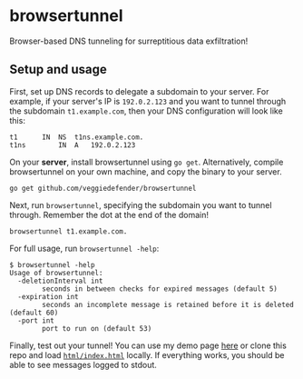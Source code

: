 # browsertunnel

Browser-based DNS tunneling for surreptitious data exfiltration!

## Setup and usage

First, set up DNS records to delegate a subdomain to your server. For example, if your server's IP is `192.0.2.123` and you want to tunnel through the subdomain `t1.example.com`, then your DNS configuration will look like this:

```
t1		IN	NS	t1ns.example.com.
t1ns		IN	A	192.0.2.123
```

On your **server**, install browsertunnel using `go get`. Alternatively, compile browsertunnel on your own machine, and copy the binary to your server.

```
go get github.com/veggiedefender/browsertunnel
```

Next, run `browsertunnel`, specifying the subdomain you want to tunnel through. Remember the dot at the end of the domain!

```
browsertunnel t1.example.com.
```

For full usage, run `browsertunnel -help`:

```
$ browsertunnel -help
Usage of browsertunnel:
  -deletionInterval int
    	seconds in between checks for expired messages (default 5)
  -expiration int
    	seconds an incomplete message is retained before it is deleted (default 60)
  -port int
    	port to run on (default 53)
```

Finally, test out your tunnel! You can use my demo page [here](https://jse.li/browsertunnel/html/index.html) or clone this repo and load [`html/index.html`](https://github.com/veggiedefender/browsertunnel/blob/main/html/index.html) locally. If everything works, you should be able to see messages logged to stdout.
